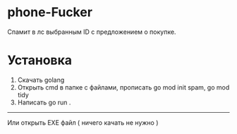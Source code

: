# phone-Fucker
Спамит в лс выбранным ID с предложением о покупке.

# Установка
1. Скачать golang
2. Открыть cmd в папке с файлами, прописать go mod init spam, go mod tidy
3. Написать go run .
----------
Или открыть EXE файл ( ничего качать не нужно )
